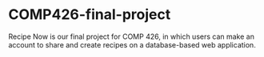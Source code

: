 # COMP426-final-project

Recipe Now is our final project for COMP 426, in which users can make an account to share and create recipes on a database-based web application.
